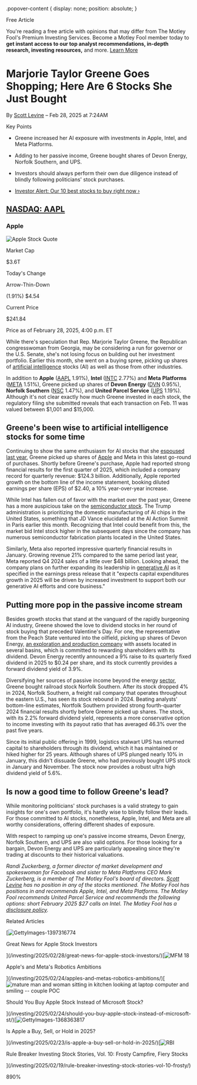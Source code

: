 .popover-content { display: none; position: absolute; }

Free Article[](#)

You're reading a free article with opinions that may differ from The Motley Fool's Premium Investing Services. Become a Motley Fool member today to **get instant access to our top analyst recommendations, in-depth research, investing resources,** and more. [Learn More](https://www.fool.com/mms/mark/op-free-tbox-art)

Marjorie Taylor Greene Goes Shopping; Here Are 6 Stocks She Just Bought
=======================================================================

By [Scott Levine](/author/2420/) – Feb 28, 2025 at 7:24AM

Key Points

*   Greene increased her AI exposure with investments in Apple, Intel, and Meta Platforms.
    
*   Adding to her passive income, Greene bought shares of Devon Energy, Norfolk Southern, and UPS.
    
*   Investors should always perform their own due diligence instead of blindly following politicians' stock purchases.
    
*   [Investor Alert: Our 10 best stocks to buy right now ›](https://www.fool.com/mms/mark/e-sa-nonbbn-kp?aid=10969&source=isaedikp0000035)
    

[NASDAQ: AAPL](/quote/nasdaq/aapl/)
-----------------------------------

### Apple

![Apple Stock Quote](https://g.foolcdn.com/art/companylogos/mark/AAPL.png)

Market Cap

$3.6T

Today's Change

Arrow-Thin-Down

(1.91%) $4.54

Current Price

$241.84

Price as of February 28, 2025, 4:00 p.m. ET

While there's speculation that Rep. Marjorie Taylor Greene, the Republican congresswoman from Georgia, may be considering a run for governor or the U.S. Senate, she's not losing focus on building out her investment portfolio. Earlier this month, she went on a buying spree, picking up shares of [artificial intelligence](https://www.fool.com/terms/a/artificial-intelligence/) stocks (AI) as well as those from other industries.

In addition to **Apple** ([AAPL](/quote/nasdaq/aapl/) 1.91%), **Intel** ([INTC](/quote/nasdaq/intc/) 2.77%) and **Meta** **Platforms** ([META](/quote/nasdaq/meta/) 1.51%), Greene picked up shares of **Devon** **Energy** ([DVN](/quote/nyse/dvn/) 0.95%), **Norfolk Southern** ([NSC](/quote/nyse/nsc/) 1.47%), and **United Parcel Service** ([UPS](/quote/nyse/ups/) 1.19%). Although it's not clear exactly how much Greene invested in each stock, the regulatory filing she submitted reveals that each transaction on Feb. 11 was valued between $1,001 and $15,000.

Greene's been wise to artificial intelligence stocks for some time
------------------------------------------------------------------

Continuing to show the same enthusiasm for AI stocks that she [espoused last year](https://www.fool.com/investing/2024/07/23/marjorie-taylor-greene-loves-ai-stocks-here-are-5/), Greene picked up shares of [Apple](https://www.fool.com/investing/how-to-invest/stocks/how-to-invest-in-apple-stock/) and Meta in this latest go-round of purchases. Shortly before Greene's purchase, Apple had reported strong financial results for the first quarter of 2025, which included a company record for quarterly revenue: $124.3 billion. Additionally, Apple reported growth on the bottom line of the income statement, booking diluted earnings per share (EPS) of $2.40, a 10% year-over-year increase.

While Intel has fallen out of favor with the market over the past year, Greene has a more auspicious take on the [semiconductor stock](https://www.fool.com/investing/stock-market/market-sectors/information-technology/semiconductor-stocks/). The Trump administration is prioritizing the domestic manufacturing of AI chips in the United States, something that JD Vance elucidated at the AI Action Summit in Paris earlier this month. Recognizing that Intel could benefit from this, the market bid Intel stock higher in the subsequent days since the company has numerous semiconductor fabrication plants located in the United States.

Similarly, Meta also reported impressive quarterly financial results in January. Growing revenue 21% compared to the same period last year, Meta reported Q4 2024 sales of a little over $48 billion. Looking ahead, the company plans on further expanding its leadership in [generative AI](https://www.fool.com/terms/g/generative-ai/) as it specified in the earnings press release that it "expects capital expenditures growth in 2025 will be driven by increased investment to support both our generative AI efforts and core business."

Putting more pop in the passive income stream
---------------------------------------------

Besides growth stocks that stand at the vanguard of the rapidly burgeoning AI industry, Greene showed the love to dividend stocks in her round of stock buying that preceded Valentine's Day. For one, the representative from the Peach State ventured into the oilfield, picking up shares of Devon Energy, [an exploration and production company](https://www.fool.com/investing/stock-market/market-sectors/energy/oil-stocks/) with assets located in several basins, which is committed to rewarding shareholders with its dividend. Devon Energy recently announced a 9% raise to its quarterly fixed dividend in 2025 to $0.24 per share, and its stock currently provides a forward dividend yield of 3.9%.

Diversifying her sources of passive income beyond the energy [sector](https://www.fool.com/investing/stock-market/market-sectors/), Greene bought railroad stock Norfolk Southern. After its stock dropped 4% in 2024, Norfolk Southern, a freight rail company that operates throughout the eastern U.S., has seen its stock rebound in 2024. Beating analysts' bottom-line estimates, Nortfolk Southern provided strong fourth-quarter 2024 financial results shortly before Greene picked up shares. The stock, with its 2.2% forward dividend yield, represents a more conservative option to income investing with its payout ratio that has averaged 46.3% over the past five years.

Since its initial public offering in 1999, logistics stalwart UPS has returned capital to shareholders through its dividend, which it has maintained or hiked higher for 25 years. Although shares of UPS plunged nearly 10% in January, this didn't dissuade Greene, who had previously bought UPS stock in January and November. The stock now provides a robust ultra high dividend yield of 5.6%.

Is now a good time to follow Greene's lead?
-------------------------------------------

While monitoring politicians' stock purchases is a valid strategy to gain insights for one's own portfolio, it's hardly wise to blindly follow their leads. For those committed to AI stocks, nonetheless, Apple, Intel, and Meta are all worthy considerations, offering different shades of exposure.

With respect to ramping up one's passive income streams, Devon Energy, Norfolk Southern, and UPS are also valid options. For those looking for a bargain, Devon Energy and UPS are particularly appealing since they're trading at discounts to their historical valuations.

_Randi Zuckerberg, a former director of market development and spokeswoman for Facebook and sister to Meta Platforms CEO Mark Zuckerberg, is a member of The Motley Fool's board of directors. [Scott Levine](https://www.fool.com/author/2420/) has no position in any of the stocks mentioned. The Motley Fool has positions in and recommends Apple, Intel, and Meta Platforms. The Motley Fool recommends United Parcel Service and recommends the following options: short February 2025 $27 calls on Intel. The Motley Fool has a [disclosure policy](https://www.fool.com/legal/fool-disclosure-policy/)._

Related Articles

[![GettyImages-1397316774](https://g.foolcdn.com/image/?url=https%3A%2F%2Fg.foolcdn.com%2Feditorial%2Fimages%2F809364%2Fgettyimages-1397316774.jpg&op=resize&w=92&h=52)

Great News for Apple Stock Investors

](/investing/2025/02/28/great-news-for-apple-stock-investors/)[![MFM 18](https://g.foolcdn.com/image/?url=https%3A%2F%2Fg.foolcdn.com%2Feditorial%2Fimages%2F808587%2Fmfm-18.jpg&op=resize&w=92&h=52)

Apple's and Meta's Robotics Ambitions

](/investing/2025/02/24/apples-and-metas-robotics-ambitions/)[![mature man and woman sitting in kitchen looking at laptop computer and smiling -- couple POC](https://g.foolcdn.com/image/?url=https%3A%2F%2Fg.foolcdn.com%2Feditorial%2Fimages%2F808666%2Fmature-man-and-woman-sitting-in-kitchen-looking-at-laptop-computer-and-smiling-couple-poc.jpg&op=resize&w=92&h=52)

Should You Buy Apple Stock Instead of Microsoft Stock?

](/investing/2025/02/24/should-you-buy-apple-stock-instead-of-microsoft-st/)[![GettyImages-1368363817](https://g.foolcdn.com/image/?url=https%3A%2F%2Fg.foolcdn.com%2Feditorial%2Fimages%2F808253%2Fgettyimages-1368363817.jpg&op=resize&w=92&h=52)

Is Apple a Buy, Sell, or Hold in 2025?

](/investing/2025/02/23/is-apple-a-buy-sell-or-hold-in-2025/)[![RBI](https://g.foolcdn.com/image/?url=https%3A%2F%2Fg.foolcdn.com%2Feditorial%2Fimages%2F807795%2Frbi.jpg&op=resize&w=92&h=52)

Rule Breaker Investing Stock Stories, Vol. 10: Frosty Campfire, Fiery Stocks

](/investing/2025/02/19/rule-breaker-investing-stock-stories-vol-10-frosty/)

890%